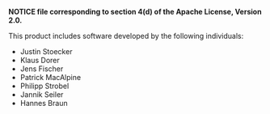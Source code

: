 **NOTICE file corresponding to section 4(d) of the Apache License, Version 2.0.**                                                

This product includes software developed by the following individuals:
- Justin Stoecker
- Klaus Dorer
- Jens Fischer
- Patrick MacAlpine
- Philipp Strobel
- Jannik Seiler
- Hannes Braun

